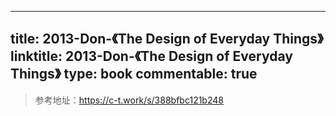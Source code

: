
---
title: 2013-Don-《The Design of Everyday Things》
linktitle: 2013-Don-《The Design of Everyday Things》
type: book
commentable: true
---

> 参考地址：https://c-t.work/s/388bfbc121b248

    
